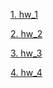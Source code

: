 [1. hw_1](https://github.com/StepaKH/JavaNN/tree/main/src/main/java/hw_1)

[2. hw_2](https://github.com/StepaKH/JavaNN/tree/main/src/main/java/hw_2)

[3. hw_3](https://github.com/StepaKH/JavaNN/tree/main/src/main/java/hw_3)

[4. hw_4](https://github.com/StepaKH/JavaNN/tree/main/src/main/java/hw_4)
